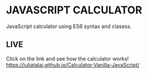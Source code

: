 # JAVASCRIPT CALCULATOR
JavaScript calculator using ES6 syntax and clasess.

## LIVE
Click on the link and see how the calculator works! 
https://juliatalaj.github.io/Calculator-Vanilla-JavaScript/ 
